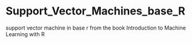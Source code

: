 # Support_Vector_Machines_base_R
support vector machine in base r from the book Introduction to Machine Learning with R
